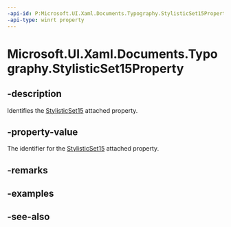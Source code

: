 ```yaml
---
-api-id: P:Microsoft.UI.Xaml.Documents.Typography.StylisticSet15Property
-api-type: winrt property
---
```


<!-- Property syntax
public Windows.UI.Xaml.DependencyProperty StylisticSet15Property { get; }
-->

# Microsoft.UI.Xaml.Documents.Typography.StylisticSet15Property

## -description
Identifies the [StylisticSet15](/windows/winui/api/microsoft.ui.xaml.documents.typography#xaml-attached-properties) attached property.

## -property-value
The identifier for the [StylisticSet15](/windows/winui/api/microsoft.ui.xaml.documents.typography#xaml-attached-properties) attached property.

## -remarks

## -examples

## -see-also
